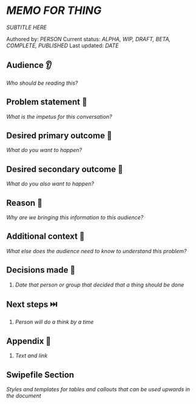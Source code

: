 # _MEMO FOR THING_
_SUBTITLE HERE_

Authored by: _PERSON_
Current status: _ALPHA, WIP, DRAFT, BETA, COMPLETE, PUBLISHED_
Last updated: _DATE_

## Audience 👂

_Who should be reading this?_

## Problem statement 🎯

_What is the impetus for this conversation?_

## Desired primary outcome 🥅

_What do you want to happen?_

## Desired secondary outcome 🥅

_What do you also want to happen?_

## Reason 🥕

_Why are we bringing this information to this audience?_

## Additional context 🐘

_What else does the audience need to know to understand this problem?_

## Decisions made 🔨

1. _Date that person or group that decided that a thing should be done_

## Next steps ⏭️

1. _Person will do a think by a time_

## Appendix 📓

1. _Text and link_

## Swipefile Section

_Styles and templates for tables and callouts that can be used upwards in the document_
